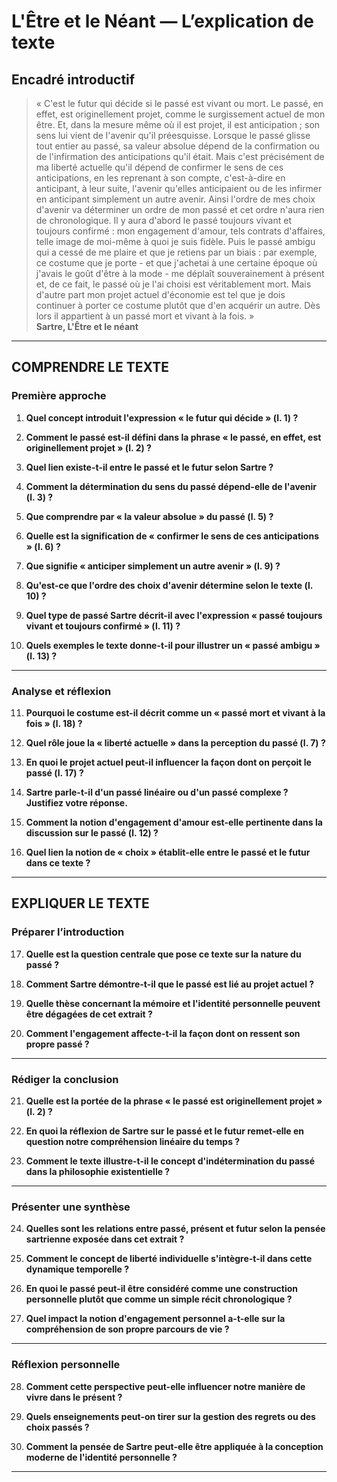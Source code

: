 # L'Être et le Néant — L’explication de texte

## Encadré introductif
> « C'est le futur qui décide si le passé est vivant ou mort. Le passé, en effet, est originellement projet, comme le surgissement actuel de mon être. Et, dans la mesure même où il est projet, il est anticipation ; son sens lui vient de l'avenir qu'il préesquisse. Lorsque le passé glisse tout entier au passé, sa valeur absolue dépend de la confirmation ou de l'infirmation des anticipations qu'il était. Mais c'est précisément de ma liberté actuelle qu'il dépend de confirmer le sens de ces anticipations, en les reprenant à son compte, c'est-à-dire en anticipant, à leur suite, l'avenir qu'elles anticipaient ou de les infirmer en anticipant simplement un autre avenir. Ainsi l'ordre de mes choix d'avenir va déterminer un ordre de mon passé et cet ordre n'aura rien de chronologique. Il y aura d'abord le passé toujours vivant et toujours confirmé : mon engagement d'amour, tels contrats d'affaires, telle image de moi-même à quoi je suis fidèle. Puis le passé ambigu qui a cessé de me plaire et que je retiens par un biais : par exemple, ce costume que je porte - et que j'achetai à une certaine époque où j'avais le goût d'être à la mode - me déplaît souverainement à présent et, de ce fait, le passé où je l'ai choisi est véritablement mort. Mais d'autre part mon projet actuel d'économie est tel que je dois continuer à porter ce costume plutôt que d'en acquérir un autre. Dès lors il appartient à un passé mort et vivant à la fois. »  
> **Sartre, L'Être et le néant**

---

## COMPRENDRE LE TEXTE

### Première approche

1. **Quel concept introduit l'expression « le futur qui décide » (l. 1) ?**

2. **Comment le passé est-il défini dans la phrase « le passé, en effet, est originellement projet » (l. 2) ?**

3. **Quel lien existe-t-il entre le passé et le futur selon Sartre ?**

4. **Comment la détermination du sens du passé dépend-elle de l'avenir (l. 3) ?**

5. **Que comprendre par « la valeur absolue » du passé (l. 5) ?**

6. **Quelle est la signification de « confirmer le sens de ces anticipations » (l. 6) ?**

7. **Que signifie « anticiper simplement un autre avenir » (l. 9) ?**

8. **Qu'est-ce que l'ordre des choix d'avenir détermine selon le texte (l. 10) ?**

9. **Quel type de passé Sartre décrit-il avec l'expression « passé toujours vivant et toujours confirmé » (l. 11) ?**

10. **Quels exemples le texte donne-t-il pour illustrer un « passé ambigu » (l. 13) ?**

---

### Analyse et réflexion

11. **Pourquoi le costume est-il décrit comme un « passé mort et vivant à la fois » (l. 18) ?**

12. **Quel rôle joue la « liberté actuelle » dans la perception du passé (l. 7) ?**

13. **En quoi le projet actuel peut-il influencer la façon dont on perçoit le passé (l. 17) ?**

14. **Sartre parle-t-il d'un passé linéaire ou d'un passé complexe ? Justifiez votre réponse.**

15. **Comment la notion d'engagement d'amour est-elle pertinente dans la discussion sur le passé (l. 12) ?**

16. **Quel lien la notion de « choix » établit-elle entre le passé et le futur dans ce texte ?**

---

## EXPLIQUER LE TEXTE

### Préparer l’introduction

17. **Quelle est la question centrale que pose ce texte sur la nature du passé ?**

18. **Comment Sartre démontre-t-il que le passé est lié au projet actuel ?**

19. **Quelle thèse concernant la mémoire et l'identité personnelle peuvent être dégagées de cet extrait ?**

20. **Comment l'engagement affecte-t-il la façon dont on ressent son propre passé ?**

---

### Rédiger la conclusion

21. **Quelle est la portée de la phrase « le passé est originellement projet » (l. 2) ?**

22. **En quoi la réflexion de Sartre sur le passé et le futur remet-elle en question notre compréhension linéaire du temps ?**

23. **Comment le texte illustre-t-il le concept d'indétermination du passé dans la philosophie existentielle ?**

---

### Présenter une synthèse

24. **Quelles sont les relations entre passé, présent et futur selon la pensée sartrienne exposée dans cet extrait ?**

25. **Comment le concept de liberté individuelle s'intègre-t-il dans cette dynamique temporelle ?**

26. **En quoi le passé peut-il être considéré comme une construction personnelle plutôt que comme un simple récit chronologique ?**

27. **Quel impact la notion d'engagement personnel a-t-elle sur la compréhension de son propre parcours de vie ?**

---

### Réflexion personnelle

28. **Comment cette perspective peut-elle influencer notre manière de vivre dans le présent ?**

29. **Quels enseignements peut-on tirer sur la gestion des regrets ou des choix passés ?**

30. **Comment la pensée de Sartre peut-elle être appliquée à la conception moderne de l'identité personnelle ?**

---